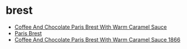# brest

 * [Coffee And Chocolate Paris Brest With Warm Caramel Sauce](../../index/c/coffee-and-chocolate-paris-brest-with-warm-caramel-sauce-1866.json)
 * [Paris Brest](../../index/p/paris-brest.json)
 * [Coffee And Chocolate Paris Brest With Warm Caramel Sauce 1866](../../index/c/coffee-and-chocolate-paris-brest-with-warm-caramel-sauce-1866.json)

